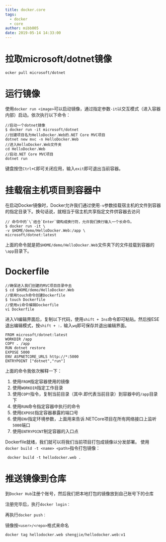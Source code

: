 ```yaml
---
title: docker.core
tags:
  - docker
  - core
author: mibb005
date: 2019-05-14 14:33:00
---
```


# 拉取microsoft/dotnet镜像

```
ocker pull microsoft/dotnet
```

# 运行镜像

使用`docker run <image>`可以启动镜像，通过指定参数`-it`以交互模式（进入容器内部）启动。依次执行以下命令：

```
//启动一个dotnet镜像
$ docker run -it microsoft/dotnet
//创建项目名为HelloDocker.Web的.NET Core MVC项目
dotnet new mvc -n HelloDocker.Web
//进入HelloDocker.Web文件夹
cd HelloDocker.Web
//启动.NET Core MVC项目
dotnet run
```
键盘按住`Ctrl+C`即可关闭应用，输入`exit`即可退出当前容器。

# 挂载宿主机项目到容器中

在启动Docker镜像时，Docker允许我们通过使用`-v`参数挂载宿主机的文件到容器的指定目录下。换句话说，就相当于宿主机共享指定文件供容器去访问

```
// 命令中的`\`结合`Enter`键构成换行符，允许我们换行输入一个长命令。
$ docker run -it \
-v $HOME/demo/HelloDocker.Web:/app \
microsoft/dotnet:latest
```
上面的命令就是把`$HOME/demo/HelloDocker.Web`文件夹下的文件挂载到容器的`\app`目录下。

# Dockerfile

```
//确保进入我们创建的MVC项目目录中去
$ cd $HOME/demo/HelloDocker.Web
//使用touch命令创建Dockerfile
$ touch Dockerfile
//使用vi命令编辑Dockerfile
vi Dockerfile
```
进入VI编辑界面后，复制以下代码，使用`shift + Ins`命令即可粘贴。然后按ESE退出编辑模式，按`shift + :，`输入`wq`即可保存并退出编辑界面。

```
FROM microsoft/dotnet:latest
WORKDIR /app
COPY . /app
RUN dotnet restore
EXPOSE 5000
ENV ASPNETCORE_URLS http://*:5000
ENTRYPOINT ["dotnet","run"]
```

上面的命令我依次解释一下：

1. 使用`FROM`指定容器使用的镜像
2. 使用`WORKDIR`指定工作目录
3. 使用`COPY`指令，复制当前目录（其中.即代表当前目录）到容器中的`/app`目录下
4. 使用`RUN`命令指定容器中执行的命令
5. 使用`EXPOSE`指定容器暴露的端口号
6. 使用`ENV`指定环境参数，上面用来告诉.NETCore项目在所有网络接口上监听`5000`端口
7. 使用`ENTRYPOINT`制定容器的入口点

Dockerfile就绪，我们就可以将我们当前项目打包成镜像以分发部署。
使用`docker build -t <name> <path>`指令打包镜像：

```
 docker build -t hellodocker.web .
```

# 推送镜像到仓库

到`Docker Hub`注册个账号，然后我们把本地打包的镜像放到自己账号下的仓库

注册完毕后，执行`docker login：`

再执行`docker push：`

镜像按`<user>/<repo>`格式来命名

```
docker tag hellodocker.web shengjie/hellodocker.web:v1
```

